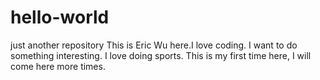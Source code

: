 # hello-world
just another repository
This is Eric Wu here.I love coding. I want to do something interesting. I love doing sports. This is my first time here, I will come here more times.
